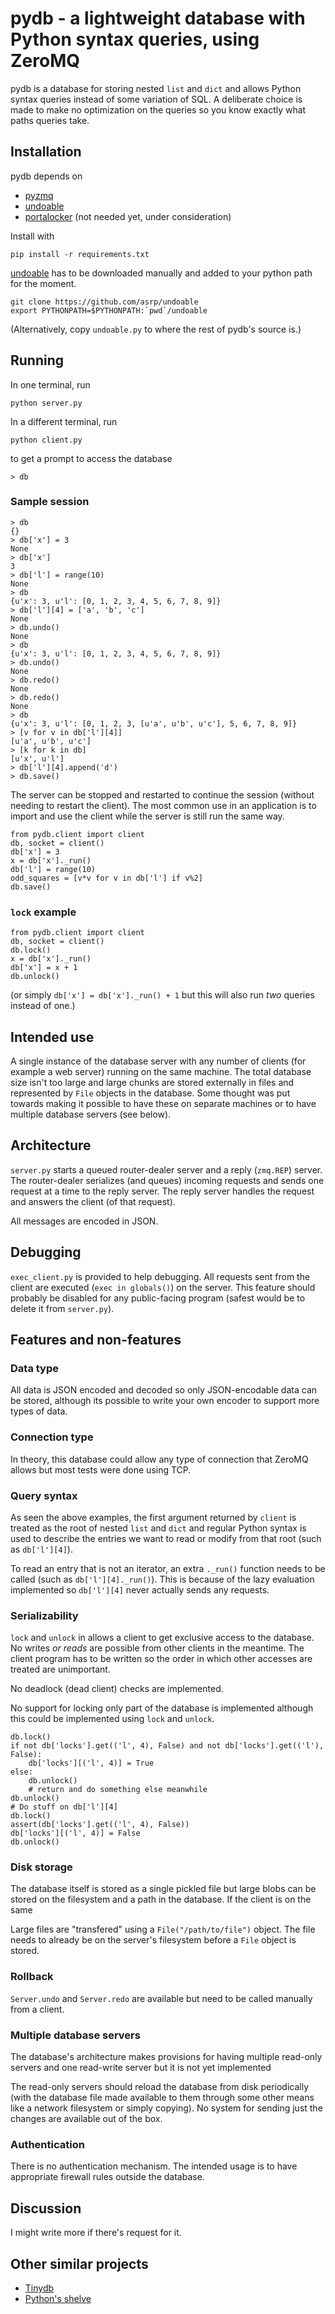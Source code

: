 # pydb - a lightweight database with Python syntax queries, using ZeroMQ

pydb is a database for storing nested `list` and `dict` and allows Python syntax queries instead of some variation of SQL. A deliberate choice is made to make no optimization on the queries so you know exactly what paths queries take.

## Installation

pydb depends on

- [pyzmq](https://github.com/zeromq/pyzmq)
- [undoable](https://github.com/asrp/undoable)
- [portalocker](https://pypi.python.org/pypi/portalocker) (not needed yet, under consideration)

Install with

    pip install -r requirements.txt

[undoable](https://github.com/asrp/undoable) has to be downloaded manually and added to your python path for the moment.

    git clone https://github.com/asrp/undoable
    export PYTHONPATH=$PYTHONPATH:`pwd`/undoable

(Alternatively, copy `undoable.py` to where the rest of pydb's source is.)

## Running

In one terminal, run

	python server.py

In a different terminal, run

	python client.py

to get a prompt to access the database

	> db

### Sample session

    > db
    {}
    > db['x'] = 3
    None
    > db['x']
    3
    > db['l'] = range(10)
    None
    > db
    {u'x': 3, u'l': [0, 1, 2, 3, 4, 5, 6, 7, 8, 9]}
    > db['l'][4] = ['a', 'b', 'c']
    None
    > db.undo()
    None
    > db
    {u'x': 3, u'l': [0, 1, 2, 3, 4, 5, 6, 7, 8, 9]}
    > db.undo()
    None
    > db.redo()
    None
    > db.redo()
    None
    > db
    {u'x': 3, u'l': [0, 1, 2, 3, [u'a', u'b', u'c'], 5, 6, 7, 8, 9]}
    > [v for v in db['l'][4]]
    [u'a', u'b', u'c']
	> [k for k in db]
	[u'x', u'l']
    > db['l'][4].append('d')
    > db.save()

The server can be stopped and restarted to continue the session (without needing to restart the client). The most common use in an application is to import and use the client while the server is still run the same way.

    from pydb.client import client
    db, socket = client()
    db['x'] = 3
    x = db['x']._run()
    db['l'] = range(10)
    odd_squares = [v*v for v in db['l'] if v%2]
    db.save()

### `lock` example

    from pydb.client import client
    db, socket = client()
    db.lock()
    x = db['x']._run()
    db['x'] = x + 1
    db.unlock()

(or simply `db['x'] = db['x']._run() + 1` but this will also run *two* queries instead of one.)

## Intended use

A single instance of the database server with any number of clients (for example a web server) running on the same machine. The total database size isn't too large and large chunks are stored externally in files and represented by `File` objects in the database. Some thought was put towards making it possible to have these on separate machines or to have multiple database servers (see below).

## Architecture

`server.py` starts a queued router-dealer server and a reply (`zmq.REP`) server. The router-dealer serializes (and queues) incoming requests and sends one request at a time to the reply server. The reply server handles the request and answers the client (of that request).

All messages are encoded in JSON.

## Debugging

`exec_client.py` is provided to help debugging. All requests sent from the client are executed (`exec in globals()`) on the server. This feature should probably be disabled for any public-facing program (safest would be to delete it from `server.py`).

## Features and non-features

### Data type

All data is JSON encoded and decoded so only JSON-encodable data can be stored, although its possible to write your own encoder to support more types of data.

### Connection type

In theory, this database could allow any type of connection that ZeroMQ allows but most tests were done using TCP.

### Query syntax

As seen the above examples, the first argument returned by `client` is treated as the root of nested `list` and `dict` and regular Python syntax is used to describe the entries we want to read or modify from that root (such as `db['l'][4]`).

To read an entry that is not an iterator, an extra `._run()` function needs to be called (such as `db['l'][4]._run()`). This is because of the lazy evaluation implemented so `db['l'][4]` never actually sends any requests.

### Serializability

`lock` and `unlock` in allows a client to get exclusive access to the database. No writes *or reads* are possible from other clients in the meantime. The client program has to be written so the order in which other accesses are treated are unimportant.

No deadlock (dead client) checks are implemented.

No support for locking only part of the database is implemented although this could be implemented using `lock` and `unlock`.

    db.lock()
    if not db['locks'].get(('l', 4), False) and not db['locks'].get(('l'), False):
        db['locks'][('l', 4)] = True
    else:
        db.unlock()
        # return and do something else meanwhile
    db.unlock()
    # Do stuff on db['l'][4]
    db.lock()
    assert(db['locks'].get(('l', 4), False))
    db['locks'][('l', 4)] = False
    db.unlock()

### Disk storage

The database itself is stored as a single pickled file but large blobs can be stored on the filesystem and a path in the database. If the client is on the same

Large files are "transfered" using a `File("/path/to/file")` object. The file needs to already be on the server's filesystem before a `File` object is stored.

### Rollback

`Server.undo` and `Server.redo` are available but need to be called manually from a client.

### Multiple database servers

The database's architecture makes provisions for having multiple read-only servers and one read-write server but it is not yet implemented

The read-only servers should reload the database from disk periodically (with the database file made available to them through some other means like a network filesystem or simply copying). No system for sending just the changes are available out of the box.

### Authentication

There is no authentication mechanism. The intended usage is to have appropriate firewall rules outside the database.

## Discussion

I might write more if there's request for it.

## Other similar projects

- [Tinydb](https://github.com/msiemens/tinydb)
- [Python's shelve](https://docs.python.org/2/library/shelve.html)
